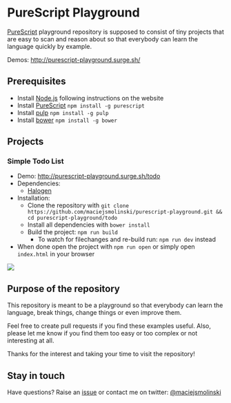# PureScript Playground

[PureScript](http://www.purescript.org/) playground repository is supposed to consist of tiny projects that are easy to scan and reason about so that everybody can learn the language quickly by example.

Demos: http://purescript-playground.surge.sh/

## Prerequisites

* Install [Node.js](https://nodejs.org/en/) following instructions on the website
* Install [PureScript](http://www.purescript.org/) `npm install -g purescript`
* Install [pulp](https://github.com/purescript-contrib/pulp) `npm install -g pulp`
* Install [bower](https://github.com/bower/bower) `npm install -g bower`

## Projects

### Simple Todo List

* Demo: http://purescript-playground.surge.sh/todo
* Dependencies:
  * [Halogen](https://github.com/slamdata/purescript-halogen)
* Installation:
  * Clone the repository with `git clone https://github.com/maciejsmolinski/purescript-playground.git && cd purescript-playground/todo`
  * Install all dependencies with `bower install`
  * Build the project: `npm run build`
    * To watch for filechanges and re-build run: `npm run dev` instead
* When done open the project with `npm run open` or simply open `index.html` in your browser

![](https://cdn.pbrd.co/images/GCiImVr.gif)

## Purpose of the repository

This repository is meant to be a playground so that everybody can learn the language, break things, change things or even improve them.

Feel free to create pull requests if you find these examples useful. Also, please let me know if you find them too easy or too complex or not interesting at all.

Thanks for the interest and taking your time to visit the repository!

## Stay in touch

Have questions? Raise an [issue](https://github.com/maciejsmolinski/purescript-playground/issues) or contact me on twitter: [@maciejsmolinski](https://twitter.com/maciejsmolinski)